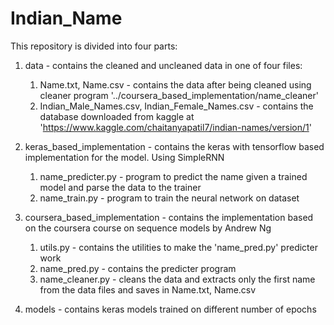# Indian_Name

This repository is divided into four parts:

  1. data - contains the cleaned and uncleaned data in one of four files:
      1. Name.txt, Name.csv - contains the data after being cleaned using cleaner program '../coursera_based_implementation/name_cleaner'
      2. Indian_Male_Names.csv, Indian_Female_Names.csv - contains the database downloaded from kaggle at 'https://www.kaggle.com/chaitanyapatil7/indian-names/version/1' 
    
    
  2. keras_based_implementation - contains the keras with tensorflow based implementation for the model. Using SimpleRNN
      1. name_predicter.py - program to predict the name given a trained model and parse the data to the trainer
      2. name_train.py - program to train the neural network on dataset
   
  3. coursera_based_implementation - contains the implementation based on the coursera course on sequence models by Andrew Ng
      1. utils.py - contains the utilities to make the 'name_pred.py' predicter work
      2. name_pred.py - contains the predicter program
      3. name_cleaner.py - cleans the data and extracts only the first name from the data files and saves in Name.txt, Name.csv
   
  4. models - contains keras models trained on different number of epochs
